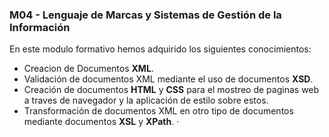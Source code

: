 ### M04 - Lenguaje de Marcas y Sistemas de Gestión de la Información
En este modulo formativo hemos adquirido los siguientes conocimientos:
  * Creacion de Documentos **XML**.
  * Validación de documentos XML mediante el uso de documentos **XSD**.
  * Creación de documentos **HTML** y **CSS** para el mostreo de paginas web a traves de navegador y la aplicación de estilo sobre estos.
  * Transformación de documentos XML en otro tipo de documentos mediante documentos **XSL** y **XPath**.
  ·
